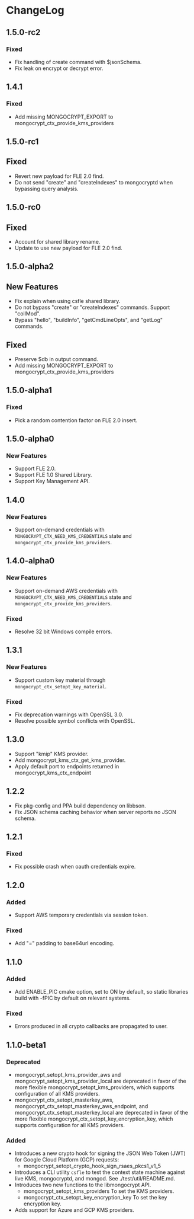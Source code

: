 # ChangeLog
## 1.5.0-rc2
### Fixed
- Fix handling of create command with $jsonSchema.
- Fix leak on encrypt or decrypt error.

## 1.4.1
### Fixed
- Add missing MONGOCRYPT_EXPORT to mongocrypt_ctx_provide_kms_providers
## 1.5.0-rc1
## Fixed
- Revert new payload for FLE 2.0 find.
- Do not send "create" and "createIndexes" to mongocryptd when bypassing query analysis.

## 1.5.0-rc0
## Fixed
- Account for shared library rename.
- Update to use new payload for FLE 2.0 find. 

## 1.5.0-alpha2
## New Features
- Fix explain when using csfle shared library.
- Do not bypass "create" or "createIndexes" commands. Support "collMod".
- Bypass "hello", "buildInfo", "getCmdLineOpts", and "getLog" commands.
## Fixed
- Preserve $db in output command.
- Add missing MONGOCRYPT_EXPORT to mongocrypt_ctx_provide_kms_providers
## 1.5.0-alpha1
### Fixed
- Pick a random contention factor on FLE 2.0 insert.

## 1.5.0-alpha0
### New Features
- Support FLE 2.0.
- Support FLE 1.0 Shared Library.
- Support Key Management API.

## 1.4.0
### New Features
- Support on-demand credentials with `MONGOCRYPT_CTX_NEED_KMS_CREDENTIALS` state and `mongocrypt_ctx_provide_kms_providers`.

## 1.4.0-alpha0
### New Features
- Support on-demand AWS credentials with `MONGOCRYPT_CTX_NEED_KMS_CREDENTIALS` state and `mongocrypt_ctx_provide_kms_providers`.
### Fixed
- Resolve 32 bit Windows compile errors.

## 1.3.1

### New Features
- Support custom key material through `mongocrypt_ctx_setopt_key_material`.
### Fixed
- Fix deprecation warnings with OpenSSL 3.0.
- Resolve possible symbol conflicts with OpenSSL.

## 1.3.0
- Support "kmip" KMS provider.
- Add mongocrypt_kms_ctx_get_kms_provider.
- Apply default port to endpoints returned in mongocrypt_kms_ctx_endpoint
## 1.2.2
- Fix pkg-config and PPA build dependency on libbson.
- Fix JSON schema caching behavior when server reports no JSON schema.

## 1.2.1
### Fixed
- Fix possible crash when oauth credentials expire.

## 1.2.0
### Added
- Support AWS temporary credentials via session token.

### Fixed
- Add "=" padding to base64url encoding.
## 1.1.0
### Added
- Add ENABLE_PIC cmake option, set to ON by default, so static libraries build with -fPIC by default on relevant systems.

### Fixed
- Errors produced in all crypto callbacks are propagated to user.

## 1.1.0-beta1
### Deprecated
- mongocrypt_setopt_kms_provider_aws and mongocrypt_setopt_kms_provider_local are deprecated in favor of the more flexible mongocrypt_setopt_kms_providers, which supports configuration of all KMS providers.
- mongocrypt_ctx_setopt_masterkey_aws, mongocrypt_ctx_setopt_masterkey_aws_endpoint, and mongocrypt_ctx_setopt_masterkey_local are deprecated in favor of the more flexible mongocrypt_ctx_setopt_key_encryption_key, which supports configuration for all KMS providers.
### Added
- Introduces a new crypto hook for signing the JSON Web Token (JWT) for Google Cloud Platform (GCP) requests:
    - mongocrypt_setopt_crypto_hook_sign_rsaes_pkcs1_v1_5
- Introduces a CLI utility `csfle` to test the context state machine against live KMS, mongocryptd, and mongod. See ./test/util/README.md.
- Introduces two new functions to the libmongocrypt API.
    - mongocrypt_setopt_kms_providers
        To set the KMS providers.
    - mongocrypt_ctx_setopt_key_encryption_key
        To set the key encryption key.
- Adds support for Azure and GCP KMS providers.